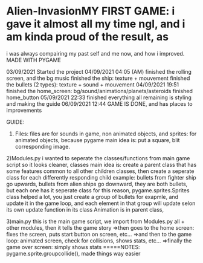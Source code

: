 # Alien-InvasionMY FIRST GAME: i gave it almost all my time ngl, and i am kinda proud of the result, as
i was always compairing my past self and me now, and how i improved.
MADE WITH PYGAME

03/09/2021
Started the project
04/09/2021 04:05 (AM)
finished the rolling screen, and the bg music
finished the ship: texture + mouvement
finished the bullets (2 types): texture + sound + mouvement
04/09/2021 19:51
finished the home_screen: bg/sound/animations/planets/asteroids
finished home_button
05/09/2021 22:33
finished everything all remaining is styling and making the guide
06/09/2021 12:44
GAME IS DONE, and has places to improvements

GUIDE:
1) Files:
files are for sounds in game, non animated objects, and sprites: for animated objects,
because pygame main idea is: put a square, blit corresponding image.

2)Modules.py
i wanted to seperate the classes/functions from main game script so it looks cleaner,
classes main idea is: create a parent class that has some features common to all other
children classes, then create a seperate class for each differently responding child
example: bullets from fighter ship go upwards, bullets from alien ships go downward,
they are both bullets, but each one has it seperate class for this reason,
pygame.sprites.Sprites class helped a lot, you just create a group of bullets for exapmle,
and update it in the game loop, and each element in that group will update selon its own
update function in its class
Animation is in parent class,

3)main.py
this is the main game script, we import from Modules.py all + other modules, 
then it tells the game story
=>then goes to the home screen:
fixes the screen, puts start button on screen, etc...
=>and then to the game loop:
animated screen, check for collisions, shows stats, etc...
=>finally the game over screen:
simply shows stats
=====NOTES:
pygame.sprite.groupcollide(), made things way easier
